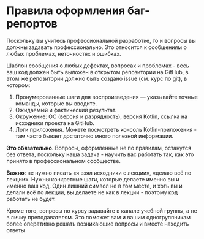 # Правила оформления баг-репортов

Поскольку вы учитесь профессиональной разработке, то и вопросы вы должны задавать профессионально. Это относится к сообщениям о любых проблемах, неточностях и ошибках.

Шаблон сообщения о любых дефектах, вопросах и проблемах - весь ваш код должен быть выложен в открытом репозитории на GitHub, в этом же репозитории должно быть создано issue (см. курс по git), в котором:
1. Пронумерованные шаги для воспроизведения — указывайте точные команды, которые вы вводите.
1. Ожидаемый и фактический результат.
1. Окружение: ОС (версия и разрядность), версия Kotlin, ссылка на исходники проекта на GitHub.
1. Логи приложения. Можете посмотреть консоль Kotlin-приложения - там часто бывает достаточно много полезной информации.

**Это обязательно**. Вопросы, оформленные не по правилам, останутся без ответа, поскольку наша задача - научить вас работать так, как это принято в профессиональном сообществе.

**Важно**: не нужно писать «я взял исходники с лекции», «делаю всё по лекции». Нужны конкретные шаги, которые делаете именно вы и именно ваш код. Один лишний символ не в том месте, и хоть вы и делали всё по лекции, вы делаете не как в лекции - поэтому код работать не будет.

Кроме того, вопросы по курсу задавайте в канале учебной группы, а не в личку преподавателям. Это поможет вам и вашим одногруппникам более оперативно решать возникающие вопросы и вместе находить ответы
